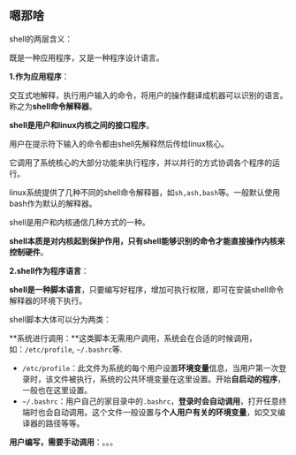 ## 嗯那啥

shell的两层含义：

既是一种应用程序，又是一种程序设计语言。



**1.作为应用程序**：

交互式地解释，执行用户输入的命令，将用户的操作翻译成机器可以识别的语言。称之为**shell命令解释器**。

**shell是用户和linux内核之间的接口程序**。

用户在提示符下输入的命令都由shell先解释然后传给linux核心。

它调用了系统核心的大部分功能来执行程序，并以并行的方式协调各个程序的运行。



linux系统提供了几种不同的shell命令解释器，如`sh,ash,bash`等。一般默认使用bash作为默认的解释器。



shell是用户和内核通信几种方式的一种。

**shell本质是对内核起到保护作用，只有shell能够识别的命令才能直接操作内核来控制硬件**。



**2.shell作为程序语言**：

**shell是一种脚本语言**，只要编写好程序，增加可执行权限，即可在安装shell命令解释器的环境下执行。



shell脚本大体可以分为两类：

**系统进行调用：**这类脚本无需用户调用，系统会在合适的时候调用，如：`/etc/profile`, `~/.bashrc`等.

- `/etc/profile`：此文件为系统的每个用户设置**环境变量**信息，当用户第一次登录时，该文件被执行，系统的公共环境变量在这里设置。开始**自启动的程序**，一般也在这里设置。
- `~/.bashrc`：用户自己的家目录中的`.bashrc`，**登录时会自动调用**，打开任意终端时也会自动调用。这个文件一般设置与**个人用户有关的环境变量**，如交叉编译器的路径等等。

**用户编写，需要手动调用**：。。。
